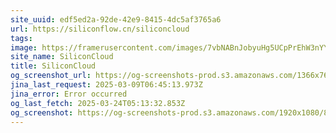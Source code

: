 ```yaml
---
site_uuid: edf5ed2a-92de-42e9-8415-4dc5af3765a6
url: https://siliconflow.cn/siliconcloud
tags: 
image: https://framerusercontent.com/images/7vbNABnJobyuHg5UCpPrEhW3nYY.jpeg
site_name: SiliconCloud
title: SiliconCloud
og_screenshot_url: https://og-screenshots-prod.s3.amazonaws.com/1366x768/80/false/d2457473a4d0ccaf6177e03f2d3769292a1744d50a6c7e48a558612c4f127950.jpeg
jina_last_request: 2025-03-09T06:45:13.973Z
jina_error: Error occurred
og_last_fetch: 2025-03-24T05:13:32.853Z
og_screenshot: https://og-screenshots-prod.s3.amazonaws.com/1920x1080/80/false/d2457473a4d0ccaf6177e03f2d3769292a1744d50a6c7e48a558612c4f127950.jpeg
---
```


